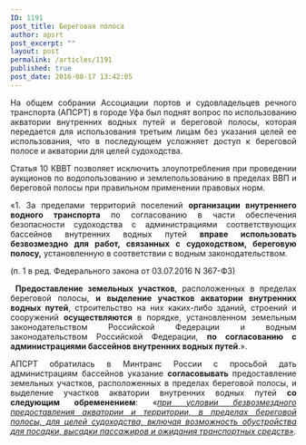 ```yaml
---
ID: 1191
post_title: Береговая полоса
author: apsrt
post_excerpt: ""
layout: post
permalink: /articles/1191
published: true
post_date: 2016-08-17 13:42:05
---
```

<p style="text-align: justify;">На общем собрании Ассоциации портов и судовладельцев речного транспорта (АПСРТ) в городе Уфа был поднят вопрос по использованию акватории внутренних водных путей и береговой полосы, которая передается для использования третьим лицам без указания целей ее использования, что в последующем усложняет доступ к береговой полосе и акватории для целей судоходства.</p>
<p style="text-align: justify;">Статья 10 КВВТ позволяет исключить злоупотребления при проведении аукционов по водопользованию и землепользованию в пределах ВВП и береговой полосы при правильном применении правовых норм.</p>
<p style="text-align: justify;">«1. За пределами территорий поселений <strong>организации внутреннего водного транспорта</strong> по согласованию в части обеспечения безопасности судоходства с администрациями соответствующих бассейнов внутренних водных путей <strong>вправе использовать безвозмездно для работ, связанных с судоходством, береговую полосу,</strong> установленную в соответствии с водным законодательством.</p>
<p style="text-align: justify;">(п. 1 в ред. Федерального закона от 03.07.2016 N 367-ФЗ)</p>
<p style="text-align: justify;"> <strong>Предоставление земельных участков</strong>, расположенных в пределах береговой полосы, <strong>и выделение участков акватории внутренних водных путей</strong>, строительство на них каких-либо зданий, строений и сооружений <strong>осуществляются</strong> в порядке, установленном земельным законодательством Российской Федерации и водным законодательством Российской Федерации, <strong>по согласованию с администрациями бассейнов внутренних водных путей</strong>.».</p>
<p style="text-align: justify;">АПСРТ обратилась в Минтранс России с просьбой дать администрациям бассейнов указание <strong>согласовывать </strong>предоставление земельных участков, расположенных в пределах береговой полосы, и выделение участков акватории внутренних водных путей <strong>со следующим обременением</strong>: «<em><u>при условии безвозмездного предоставления акватории и территории, в пределах береговой полосы, для целей судоходства, включая возможность обустройства для посадки, высадки пассажиров и ожидания транспортных средств»</u></em>.</p>
<p style="text-align: justify;"></p>
&nbsp;